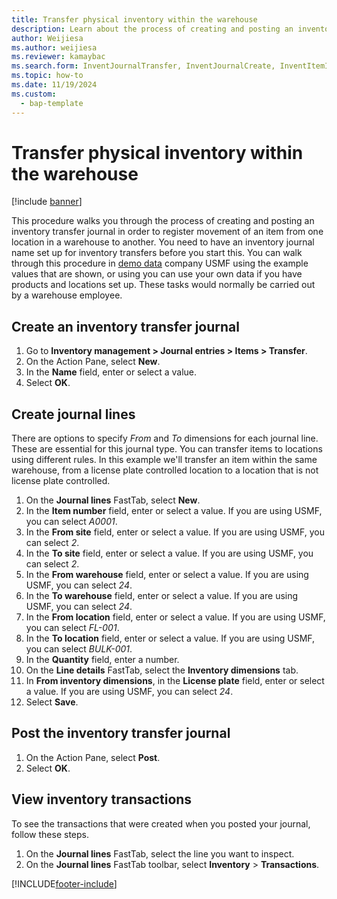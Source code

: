 ```yaml
---
title: Transfer physical inventory within the warehouse
description: Learn about the process of creating and posting an inventory transfer journal in order to register movement of an item from one location in a warehouse to another.
author: Weijiesa
ms.author: weijiesa
ms.reviewer: kamaybac
ms.search.form: InventJournalTransfer, InventJournalCreate, InventItemIdLookupSimple, InventLocationIdLookup, WMSLocationIdLookup, InventTrans   
ms.topic: how-to
ms.date: 11/19/2024
ms.custom: 
  - bap-template
---
```


# Transfer physical inventory within the warehouse

[!include [banner](../../includes/banner.md)]

This procedure walks you through the process of creating and posting an inventory transfer journal in order to register movement of an item from one location in a warehouse to another. You need to have an inventory journal name set up for inventory transfers before you start this. You can walk through this procedure in [demo data](../../../fin-ops-core/dev-itpro/get-started/demo-data.md) company USMF using the example values that are shown, or using you can use your own data if you have products and locations set up. These tasks would normally be carried out by a warehouse employee.

## Create an inventory transfer journal

1. Go to **Inventory management > Journal entries > Items > Transfer**.
2. On the Action Pane, select **New**.
3. In the **Name** field, enter or select a value.
4. Select **OK**.

## Create journal lines

There are options to specify *From* and *To* dimensions for each journal line. These are essential for this journal type. You can transfer items to locations using different rules. In this example we'll transfer an item within the same warehouse, from a license plate controlled location to a location that is not license plate controlled.

1. On the **Journal lines** FastTab, select **New**.
2. In the **Item number** field, enter or select a value. If you are using USMF, you can select *A0001*.  
3. In the **From site** field, enter or select a value. If you are using USMF, you can select *2*.  
4. In the **To site** field, enter or select a value. If you are using USMF, you can select *2*.  
5. In the **From warehouse** field, enter or select a value. If you are using USMF, you can select *24*.  
6. In the **To warehouse** field, enter or select a value. If you are using USMF, you can select *24*.  
7. In the **From location** field, enter or select a value. If you are using USMF, you can select *FL-001*.  
8. In the **To location** field, enter or select a value. If you are using USMF, you can select *BULK-001*.  
9. In the **Quantity** field, enter a number.
10. On the **Line details** FastTab, select the **Inventory dimensions** tab.
11. In **From inventory dimensions**, in the **License plate** field, enter or select a value. If you are using USMF, you can select *24*.  
12. Select **Save**.

## Post the inventory transfer journal

1. On the Action Pane, select **Post**.
2. Select **OK**.

## View inventory transactions

To see the transactions that were created when you posted your journal, follow these steps.

1. On the **Journal lines** FastTab, select the line you want to inspect.
1. On the **Journal lines** FastTab toolbar, select **Inventory** \>  **Transactions**.

[!INCLUDE[footer-include](../../../includes/footer-banner.md)]

